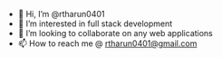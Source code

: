 - 👋 Hi, I’m @rtharun0401
- 👀 I’m interested in full stack development
- 💞️ I’m looking to collaborate on any web applications
- 📫 How to reach me @ rtharun0401@gmail.com

<!---
rtharun0401/rtharun0401 is a ✨ special ✨ repository because its `README.md` (this file) appears on your GitHub profile.
You can click the Preview link to take a look at your changes.
--->
